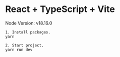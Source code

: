 # React + TypeScript + Vite

Node Version: v18.16.0

```
1. Install packages.
yarn

2. Start project.
yarn run dev
```
